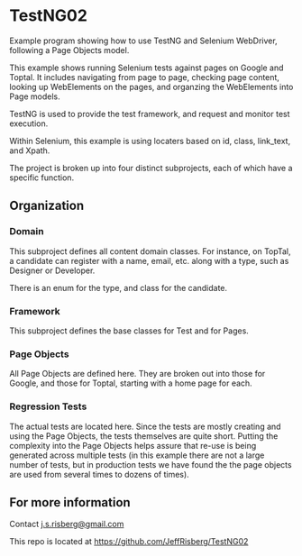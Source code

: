 # TestNG02

Example program showing how to use TestNG and Selenium WebDriver, following a Page Objects model.

This example shows running Selenium tests against pages on Google and Toptal.  It includes navigating from
page to page, checking page content, looking up WebElements on the pages, and organzing the WebElements
into Page models.

TestNG is used to provide the test framework, and request and monitor test execution.

Within Selenium, this example is using locaters based on id, class, link_text, and Xpath.

The project is broken up into four distinct subprojects, each of which have a specific function.

## Organization

### Domain

This subproject defines all content domain classes.  For instance, on TopTal, a candidate can register with a name,
email, etc. along with a type, such as Designer or Developer.

There is an enum for the type, and class for the candidate.

### Framework

This subproject defines the base classes for Test and for Pages.

### Page Objects

All Page Objects are defined here.  They are broken out into those for Google, and those for Toptal, starting with
a home page for each.

### Regression Tests

The actual tests are located here.  Since the tests are mostly creating and using the Page Objects, the tests themselves
are quite short.  Putting the complexity into the Page Objects helps assure that re-use is being generated across 
multiple tests (in this example there are not a large number of tests, but in production tests we have found the the
page objects are used from several times to dozens of times).

## For more information

Contact j.s.risberg@gmail.com

This repo is located at https://github.com/JeffRisberg/TestNG02




